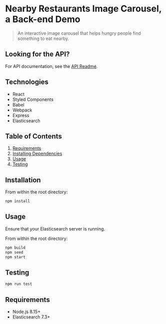 # Nearby Restaurants Image Carousel, a Back-end Demo

> An interactive image carousel that helps hungry people find something to eat nearby.

## Looking for the API?

For API documentation, see the [API Readme](/server/README.md).

## Technologies

  - React
  - Styled Components
  - Babel
  - Webpack
  - Express
  - Elasticsearch

## Table of Contents
1. [Requirements](#Requirements)
2. [Installing Dependencies](#Installation)
3. [Usage](#Usage)
4. [Testing](#Testing)

## Installation

From within the root directory:

```sh
npm install
```

## Usage

Ensure that your Elasticsearch server is running.

From within the root directory:
```sh
npm build
npm seed
npm start
```

## Testing

```sh
npm run test
```

## Requirements

  - Node.js 8.15+
  - Elasticsearch 7.3+



